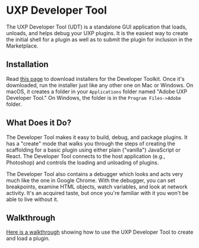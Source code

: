 # UXP Developer Tool

The UXP Developer Tool (UDT) is a standalone GUI application that loads, unloads, and helps debug your UXP plugins. It is the easiest way to create the initial shell for a plugin as well as to submit the plugin for inclusion in the Marketplace.

## Installation
Read [this page](/devtool/) to download installers for the Developer Toolkit. Once it's downloaded, run the installer just like any other one on Mac or Windows. On macOS, it creates a folder in your `Applications` folder named "Adobe UXP Developer Tool." On Windows, the folder is in the `Program Files->Adobe` folder.

## What Does it Do?
The Developer Tool makes it easy to build, debug, and package plugins. It has a "create" mode that walks you through the steps of creating the scaffolding for a basic plugin using either plain ("vanilla") JavaScript or React. The Developer Tool connects to the host application (e.g., Photoshop) and controls the loading and unloading of plugins.

The Developer Tool also contains a debugger which looks and acts very much like the one in Google Chrome. With the debugger, you can set breakpoints, examine HTML objects, watch variables, and look at network activity. It's an acquired taste, but once you're familiar with it you won't be able to live without it.

## Walkthrough

[Here is a walkthrough](../udt-walkthrough) showing how to use the UXP Developer Tool to create and load a plugin.